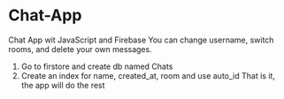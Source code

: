 # Chat-App
 Chat App wit JavaScript and Firebase
 You can change username, switch rooms, and delete your own messages.
1. Go to firstore and create db named Chats
2. Create an index for name, created_at, room and use auto_id That is it, the app will do the rest
